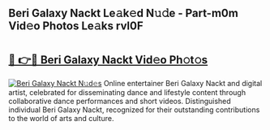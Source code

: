 ## Beri Galaxy Nackt Le𝚊k𝚎d N𝚞𝚍e - Part-m0m Vid𝚎o Photos Le𝚊ks rvl0F

# <h2><a href="http://fb7m1i.evod.top/?m=Beri+Galaxy+Nackt">🔗 👉🔴 Beri Galaxy Nackt Vid𝚎o Ph𝚘t𝚘s</a></h2>

[![Beri Galaxy Nackt N𝚞d𝚎s](https://i.imgur.com/8V9OHl7.gif)](http://fb7m1i.evod.top/?m=Beri+Galaxy+Nackt)
Online entertainer Beri Galaxy Nackt and digital artist, celebrated for disseminating dance and lifestyle content through collaborative dance performances and short videos. Distinguished individual Beri Galaxy Nackt, recognized for their outstanding contributions to the world of arts and culture. 
